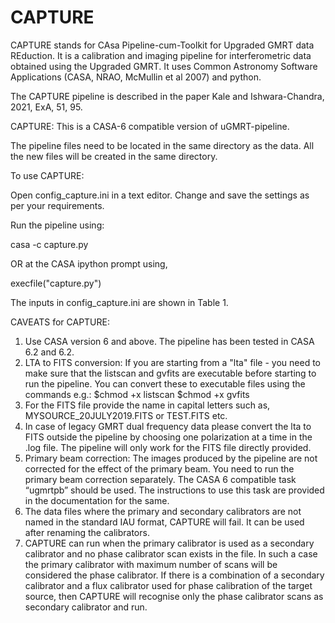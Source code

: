 # CAPTURE
CAPTURE stands for CAsa Pipeline-cum-Toolkit for Upgraded GMRT data REduction. It is a calibration and imaging pipeline for interferometric data obtained using the Upgraded GMRT. It uses Common Astronomy Software Applications (CASA, NRAO, McMullin et al 2007) and python.

The CAPTURE pipeline is described in the paper Kale and Ishwara-Chandra, 2021, ExA, 51, 95.

CAPTURE: This is a CASA-6 compatible version of uGMRT-pipeline.

The pipeline files need to be located in the same directory as the data. All the new files will be created in the same directory.

To use CAPTURE:

Open config_capture.ini in a text editor. Change and save the settings as per your requirements.

Run the pipeline using:

casa -c capture.py 

OR at the CASA ipython prompt using,

execfile("capture.py")

The inputs in config_capture.ini are shown in Table 1.

CAVEATS for CAPTURE:

1. Use CASA version 6 and above. The pipeline has been tested in CASA 6.2 and 6.2.
2. LTA to FITS conversion: If you are starting from a "lta" file - you need to make sure that the listscan and gvfits are executable before starting to run the pipeline. You can convert these to executable files using the commands e.g.: $chmod +x listscan $chmod +x gvfits
3. For the FITS file provide the name in capital letters such as, MYSOURCE_20JULY2019.FITS or TEST.FITS etc.
4. In case of legacy GMRT dual frequency data please convert the lta to FITS outside the pipeline by choosing one polarization at a time in the .log file. The pipeline will only work for the FITS file directly provided.
5. Primary beam correction: The images produced by the pipeline are not corrected for the effect of the primary beam. You need to run the primary beam correction separately. The CASA 6 compatible task “ugmrtpb” should be used. The instructions to use this task are provided in the documentation for the same.
6. The data files where the primary and secondary calibrators are not named in the standard IAU format, CAPTURE will fail. It can be used after renaming the calibrators.
7. CAPTURE can run when the primary calibrator is used as a secondary calibrator and no phase calibrator scan exists in the file. In such a case the primary calibrator with maximum number of scans will be considered the phase calibrator. If there is a combination of a secondary calibrator and a flux calibrator used for phase calibration of the target source, then CAPTURE will recognise only the phase calibrator scans as secondary calibrator and run.  
